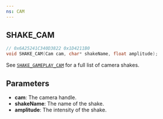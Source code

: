 ```yaml
---
ns: CAM
---
```

## SHAKE_CAM

```c
// 0x6A25241C340D3822 0x1D4211B0
void SHAKE_CAM(Cam cam, char* shakeName, float amplitude);
```

See [`SHAKE_GAMEPLAY_CAM`](#_0xFD55E49555E017CF) for a full list of camera shakes.

## Parameters
* **cam**: The camera handle.
* **shakeName**: The name of the shake.
* **amplitude**: The intensity of the shake.
